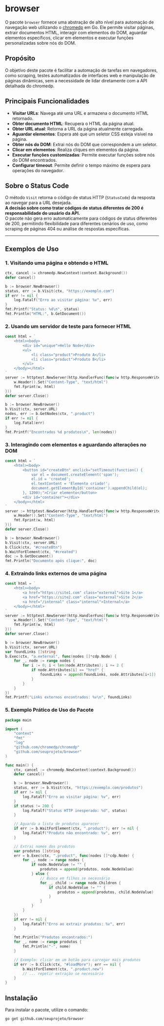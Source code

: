 # browser

O pacote `browser` fornece uma abstração de alto nível para automação de navegação web utilizando o [chromedp](https://github.com/chromedp/chromedp) em Go. Ele permite visitar páginas, extrair documentos HTML, interagir com elementos do DOM, aguardar elementos específicos, clicar em elementos e executar funções personalizadas sobre nós do DOM.

## Propósito

O objetivo deste pacote é facilitar a automação de tarefas em navegadores, como scraping, testes automatizados de interfaces web e manipulação de páginas dinâmicas, sem a necessidade de lidar diretamente com a API detalhada do chromedp.

## Principais Funcionalidades

- **Visitar URLs**: Navega até uma URL e armazena o documento HTML retornado.
- **Obter documento HTML**: Recupera o HTML da página atual.
- **Obter URL atual**: Retorna a URL da página atualmente carregada.
- **Aguardar elementos**: Espera até que um seletor CSS esteja visível na página.
- **Obter nós do DOM**: Extrai nós do DOM que correspondem a um seletor.
- **Clicar em elementos**: Realiza cliques em elementos da página.
- **Executar funções customizadas**: Permite executar funções sobre nós do DOM encontrados.
- **Configurar timeout**: Permite definir o tempo máximo de espera para operações do navegador.

## Sobre o Status Code

O método `Visit` retorna o código de status HTTP (`StatusCode`) da resposta ao navegar para a URL desejada.  
**A decisão sobre como tratar códigos de status diferentes de 200 é responsabilidade do usuário da API.**  
O pacote não gera erro automaticamente para códigos de status diferentes de 200, permitindo flexibilidade para diferentes cenários de uso, como scraping de páginas 404 ou análise de respostas específicas.

---

## Exemplos de Uso

### 1. Visitando uma página e obtendo o HTML

```go
ctx, cancel := chromedp.NewContext(context.Background())
defer cancel()

b := browser.NewBrowser()
status, err := b.Visit(ctx, "https://exemplo.com")
if err != nil {
    log.Fatalf("Erro ao visitar página: %v", err)
}
fmt.Printf("Status: %d\n", status)
fmt.Println("HTML:", b.GetDocument())
```

### 2. Usando um servidor de teste para fornecer HTML

```go
const html = `
    <html><body>
        <div id="unique">Hello Node</div>
        <ul>
            <li class="product">Produto A</li>
            <li class="product">Produto B</li>
        </ul>
    </body></html>
`
server := httptest.NewServer(http.HandlerFunc(func(w http.ResponseWriter, r *http.Request) {
    w.Header().Set("Content-Type", "text/html")
    fmt.Fprint(w, html)
}))
defer server.Close()

b := browser.NewBrowser()
b.Visit(ctx, server.URL)
nodes, err := b.GetNodes(ctx, ".product")
if err != nil {
    log.Fatal(err)
}
fmt.Printf("Encontrados %d produtos\n", len(nodes))
```

### 3. Interagindo com elementos e aguardando alterações no DOM

```go
const html = `
    <html><body>
        <button id="createBtn" onclick="setTimeout(function() {
            var el = document.createElement('span');
            el.id = 'created';
            el.textContent = 'Elemento criado!';
            document.getElementById('container').appendChild(el);
        }, 1200);">Criar elemento</button>
        <div id="container"></div>
    </body></html>
`
server := httptest.NewServer(http.HandlerFunc(func(w http.ResponseWriter, r *http.Request) {
    w.Header().Set("Content-Type", "text/html")
    fmt.Fprint(w, html)
}))
defer server.Close()

b := browser.NewBrowser()
b.Visit(ctx, server.URL)
b.Click(ctx, "#createBtn")
b.WaitForElement(ctx, "#created")
doc := b.GetDocument()
fmt.Println("Documento após clique:", doc)
```

### 4. Extraindo links externos de uma página

```go
const html = `
    <html><body>
        <a href="https://site1.com" class="external">Site 1</a>
        <a href="https://site2.com" class="external">Site 2</a>
        <a href="/internal" class="internal">Internal</a>
    </body></html>
`
server := httptest.NewServer(http.HandlerFunc(func(w http.ResponseWriter, r *http.Request) {
    w.Header().Set("Content-Type", "text/html")
    fmt.Fprint(w, html)
}))
defer server.Close()

b := browser.NewBrowser()
b.Visit(ctx, server.URL)
var foundLinks []string
b.Exec(ctx, "a.external", func(nodes []*cdp.Node) {
    for _, node := range nodes {
        for i := 0; i < len(node.Attributes); i += 2 {
            if node.Attributes[i] == "href" {
                foundLinks = append(foundLinks, node.Attributes[i+1])
            }
        }
    }
})
fmt.Printf("Links externos encontrados: %v\n", foundLinks)
```

### 5. Exemplo Prático de Uso do Pacote

```go
package main

import (
    "context"
    "fmt"
    "log"
    "github.com/chromedp/chromedp"
    "github.com/seuprojeto/browser"
)

func main() {
    ctx, cancel := chromedp.NewContext(context.Background())
    defer cancel()

    b := browser.NewBrowser()
    status, err := b.Visit(ctx, "https://exemplo.com/produtos")
    if err != nil {
        log.Fatalf("Erro ao visitar página: %v", err)
    }
    if status != 200 {
        log.Fatalf("Status HTTP inesperado: %d", status)
    }

    // Aguarda a lista de produtos aparecer
    if err := b.WaitForElement(ctx, ".product"); err != nil {
        log.Fatalf("Produto não encontrado: %v", err)
    }

    // Extrai nomes dos produtos
    var produtos []string
    err = b.Exec(ctx, ".product", func(nodes []*cdp.Node) {
        for _, node := range nodes {
            if node.NodeValue != "" {
                produtos = append(produtos, node.NodeValue)
            } else {
                // Busca em filhos se necessário
                for _, child := range node.Children {
                    if child.NodeValue != "" {
                        produtos = append(produtos, child.NodeValue)
                    }
                }
            }
        }
    })
    if err != nil {
        log.Fatalf("Erro ao extrair produtos: %v", err)
    }

    fmt.Println("Produtos encontrados:")
    for _, nome := range produtos {
        fmt.Println("-", nome)
    }

    // Exemplo: clicar em um botão para carregar mais produtos
    if err := b.Click(ctx, "#loadMore"); err == nil {
        b.WaitForElement(ctx, ".product.new")
        // ... repetir extração se necessário
    }
}
```

## Instalação

Para instalar o pacote, utilize o comando:

```sh
go get github.com/seuprojeto/browser
```